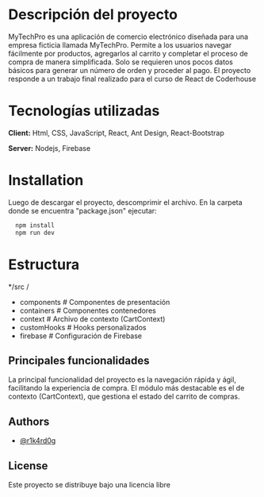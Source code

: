 
# Descripción del proyecto

MyTechPro es una
aplicación de comercio electrónico diseñada para una empresa ficticia llamada MyTechPro. Permite a los usuarios navegar fácilmente por productos, agregarlos al carrito y completar el proceso de compra de manera simplificada. Solo se requieren unos pocos datos básicos para generar un número de orden y proceder al pago.
El proyecto responde a un trabajo final realizado para el curso de React de Coderhouse

# Tecnologías utilizadas

**Client:** Html, CSS, JavaScript, React, Ant Design, React-Bootstrap

**Server:** Nodejs, Firebase

# Installation

Luego de descargar el proyecto, descomprimir el archivo. En la carpeta donde se encuentra "package.json" ejecutar:

```bash
  npm install
  npm run dev
  ```

# Estructura

*/src /

* components      # Componentes de presentación
* containers      # Componentes contenedores
* context         # Archivo de contexto (CartContext)
* customHooks     # Hooks personalizados
* firebase        # Configuración de Firebase

## Principales funcionalidades

La principal funcionalidad del proyecto es la navegación rápida y ágil, facilitando la experiencia de compra. El módulo más destacable es el de contexto (CartContext), que gestiona el estado del carrito de compras.

## Authors

* [@r1k4rd0g](https://github.com/r1k4rd0g)

## License

Este proyecto se distribuye bajo una licencia libre
